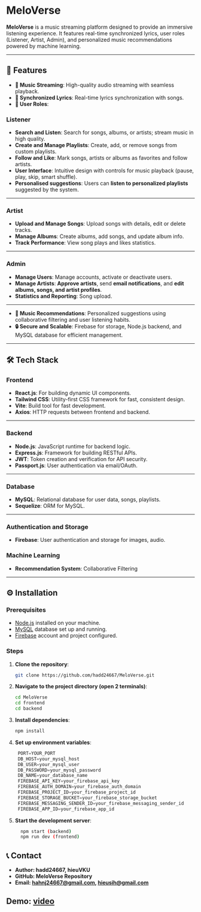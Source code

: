 # MeloVerse

**MeloVerse** is a music streaming platform designed to provide an immersive listening experience. It features real-time synchronized lyrics, user roles (Listener, Artist, Admin), and personalized music recommendations powered by machine learning.

---

## 🚀 Features

- **🎵 Music Streaming**: High-quality audio streaming with seamless playback.  
- **📝 Synchronized Lyrics**: Real-time lyrics synchronization with songs.  
- **👥 User Roles**:  
 ### Listener

- **Search and Listen**: Search for songs, albums, or artists; stream music in high quality.
- **Create and Manage Playlists**: Create, add, or remove songs from custom playlists.
- **Follow and Like**: Mark songs, artists or albums as favorites and follow artists.
- **User Interface**: Intuitive design with controls for music playback (pause, play, skip, smart shuffle).
- **Personalised suggestions**: Users can **listen to personalized playlists** suggested by the system.
---

### Artist

- **Upload and Manage Songs**: Upload songs with details, edit or delete tracks.
- **Manage Albums**: Create albums, add songs, and update album info.
- **Track Performance**: View song plays and likes statistics.

---

### Admin

- **Manage Users**: Manage accounts, activate or deactivate users.
- **Manage Artists**: **Approve artists**, send **email notifications**, and **edit albums, songs, and artist profiles**.
- **Statistics and Reporting**: Song upload.
---
- **🤖 Music Recommendations**: Personalized suggestions using collaborative filtering and user listening habits.  
- **🔒 Secure and Scalable**: Firebase for storage, Node.js backend, and MySQL database for efficient management.
---
## 🛠 Tech Stack

### **Frontend**
- **React.js**: For building dynamic UI components.
- **Tailwind CSS**: Utility-first CSS framework for fast, consistent design.
- **Vite**: Build tool for fast development.
- **Axios**: HTTP requests between frontend and backend.

---

### **Backend**
- **Node.js**: JavaScript runtime for backend logic.
- **Express.js**: Framework for building RESTful APIs.
- **JWT**: Token creation and verification for API security.
- **Passport.js**: User authentication via email/OAuth.

---

### **Database**
- **MySQL**: Relational database for user data, songs, playlists.
- **Sequelize**: ORM for MySQL.

---

### **Authentication and Storage**
- **Firebase**: User authentication and storage for images, audio.


### **Machine Learning**
- **Recommendation System**: Collaborative Filtering  

---

## ⚙️ Installation

### **Prerequisites**
- [Node.js](https://nodejs.org/) installed on your machine.  
- [MySQL](https://www.mysql.com/) database set up and running.  
- [Firebase](https://firebase.google.com/) account and project configured.  

### **Steps**

1. **Clone the repository**:
   ```bash
   git clone https://github.com/hadd24667/MeloVerse.git

2. **Navigate to the project directory (open 2 terminals)**:
   ```bash
   cd MeloVerse
   cd frontend
   cd backend
3. **Install dependencies**:
   ```bash
   npm install
4. **Set up environment variables**:
   ```javascript
    PORT=YOUR_PORT
    DB_HOST=your_mysql_host
    DB_USER=your_mysql_user
    DB_PASSWORD=your_mysql_password
    DB_NAME=your_database_name
    FIREBASE_API_KEY=your_firebase_api_key
    FIREBASE_AUTH_DOMAIN=your_firebase_auth_domain
    FIREBASE_PROJECT_ID=your_firebase_project_id
    FIREBASE_STORAGE_BUCKET=your_firebase_storage_bucket
    FIREBASE_MESSAGING_SENDER_ID=your_firebase_messaging_sender_id
    FIREBASE_APP_ID=your_firebase_app_id
5. **Start the development server**:
    ```bash
      npm start (backend)
      npm run dev (frontend)
## 📞 Contact
- **Author: hadd24667, hieuVKU**
- **GitHub: MeloVerse Repository**
- **Email: hahnj24667@gmail.com, hieusih@gmail.com**

## Demo: [video](https://drive.google.com/file/d/1Fa75iZJ8AEbnPCOuUM3Z5Qbu1uUoDscG/view?usp=sharing)




